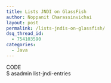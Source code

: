 ```yaml
---
title: Lists JNDI on GlassFish
author: Noppanit Charassinvichai
layout: post
permalink: /lists-jndis-on-glassfish/
dsq_thread_id:
  - 754103590
categories:
  - Java
---
```

<div class="codetop">
  CODE
</div>

<div class="codemain">
  $ asadmin list-jndi-entries
</div>